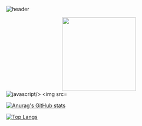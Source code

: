 ![header](https://capsule-render.vercel.app/api?type=waving&color=timeAuto&fontAlign=50&fontAlignY=30&text=Singilwon&desc=developer&descAlign=70&descAlignY=55&height=200&fontSize=60&fontColor=ffffff)

<div id="header" align="center">
  <img src="https://media.giphy.com/media/QTfX9Ejfra3ZmNxh6B/giphy.gif" width="200"/>
</div>
  <img src="https://img.shields.io/badge/JAVASCRIPT-F7DF1E?style=flat-square&logo=javascript&logoColor=white" alt="javascript/>
  <img src="https://img.shields.io/badge/HTML5-E34F26?style=flat-square&logo=html5&logoColor=white" alt="html5/>
  <img src="https://img.shields.io/badge/REACT-61DAFB?style=flat-square&logo=react&logoColor=white" alt="react/>
<div align="center">
  <img src="https://komarev.com/ghpvc/?username=singilwon&style=flat-square&color=blue" alt=""/>
</div>

[![Anurag's GitHub stats](https://github-readme-stats.vercel.app/api?username=singilwon)](https://github.com/singilwon/github-readme-stats)

[![Top Langs](https://github-readme-stats.vercel.app/api/top-langs/?username=singilwon)](https://github.com/singilwon/github-readme-stats)
